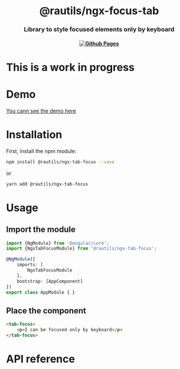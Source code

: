 <h1 align="center">@rautils/ngx-focus-tab</h1>

<h3 align="center">Library to style focused elements only by keyboard</h3>

<h4 align="center">

<a href="https://rautils.github.io/rautils/?library=ngx-tab-focus"><img alt="Github Pages" src="https://github.com/rautils/ngx-tab-focus/workflows/Deploy%20to%20GitHub%20Pages/badge.svg?branch=master"></a>

</h4>

# This is a work in progress

# Demo

[You cann see the demo here](https://rautils.github.io/rautils/?library=ngx-tab-focus)

# Installation

First, install the npm module:

```sh
npm install @rautils/ngx-tab-focus --save
```

or

```sh
yarn add @rautils/ngx-tab-focus
```

# Usage

## Import the module

```ts
import {NgModule} from '@angular/core';
import {NgxTabFocusModule} from '@rautils/ngx-tab-focus';

@NgModule({
    imports: [
        NgxTabFocusModule
    ],
    bootstrap: [AppComponent]
})
export class AppModule { }
```

## Place the component

```html
<tab-focus>
	<p>I can be focused only by keyboard</p>
</tab-focus>
```

# API reference

<!-- Work in progress -->
